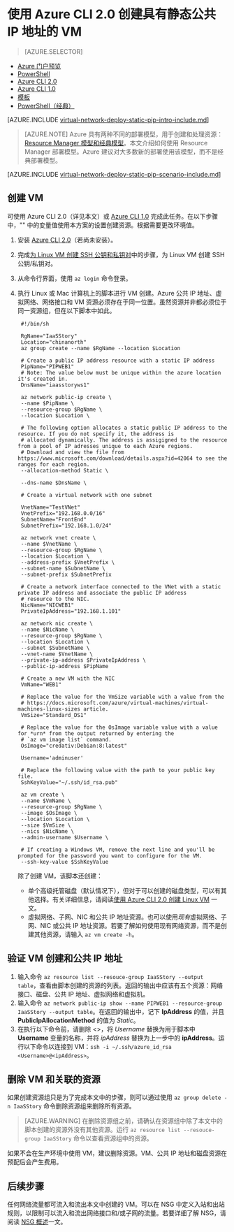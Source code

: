 <properties
    pageTitle="创建具有静态公共 IP 地址的 VM — Azure CLI 2.0 | Azure"
    description="了解如何使用 Azure 命令行接口 (CLI) 2.0 创建具有静态公共 IP 地址的 VM。"
    services="virtual-network"
    documentationcenter="na"
    author="jimdial"
    manager="timlt"
    editor=""
    tags="azure-resource-manager" />
<tags
    ms.assetid="55bc21b0-2a45-4943-a5e7-8d785d0d015c"
    ms.service="virtual-network"
    ms.devlang="na"
    ms.topic="article"
    ms.tgt_pltfrm="na"
    ms.workload="infrastructure-services"
    ms.date="03/15/2016"
    wacn.date="03/31/2017"
    ms.author="jdial"
    ms.custom="H1Hack27Feb2017" />  


# 使用 Azure CLI 2.0 创建具有静态公共 IP 地址的 VM
> [AZURE.SELECTOR]
- [Azure 门户预览](/documentation/articles/virtual-network-deploy-static-pip-arm-portal/)
- [PowerShell](/documentation/articles/virtual-network-deploy-static-pip-arm-ps/)
- [Azure CLI 2.0](/documentation/articles/virtual-network-deploy-static-pip-arm-cli/)
- [Azure CLI 1.0](/documentation/articles/virtual-network-deploy-static-pip-cli-nodejs/)
- [模板](/documentation/articles/virtual-network-deploy-static-pip-arm-template/)
- [PowerShell（经典）](/documentation/articles/virtual-networks-reserved-public-ip/)

[AZURE.INCLUDE [virtual-network-deploy-static-pip-intro-include.md](../../includes/virtual-network-deploy-static-pip-intro-include.md)]

> [AZURE.NOTE]
Azure 具有两种不同的部署模型，用于创建和处理资源：[Resource Manager 模型和经典模型](/documentation/articles/resource-manager-deployment-model/)。本文介绍如何使用 Resource Manager 部署模型。Azure 建议对大多数新的部署使用该模型，而不是经典部署模型。

[AZURE.INCLUDE [virtual-network-deploy-static-pip-scenario-include.md](../../includes/virtual-network-deploy-static-pip-scenario-include.md)]

## <a name = "create"></a>创建 VM

可使用 Azure CLI 2.0（详见本文）或 [Azure CLI 1.0](/documentation/articles/virtual-network-deploy-static-pip-cli-nodejs/) 完成此任务。在以下步骤中，"" 中的变量值使用本方案的设置创建资源。根据需要更改环境值。

1. 安装 [Azure CLI 2.0](https://docs.microsoft.com/cli/azure/install-az-cli2)（若尚未安装）。
2. 完成[为 Linux VM 创建 SSH 公钥和私钥对](/documentation/articles/virtual-machines-linux-mac-create-ssh-keys/)中的步骤，为 Linux VM 创建 SSH 公钥/私钥对。
3. 从命令行界面，使用 `az login` 命令登录。
4. 执行 Linux 或 Mac 计算机上的脚本进行 VM 创建。Azure 公共 IP 地址、虚拟网络、网络接口和 VM 资源必须存在于同一位置。虽然资源并非都必须位于同一资源组，但在以下脚本中如此。

        #!/bin/sh

        RgName="IaaSStory"
        Location="chinanorth"
        az group create --name $RgName --location $Location

        # Create a public IP address resource with a static IP address
        PipName="PIPWEB1"
        # Note: The value below must be unique within the azure location it's created in.
        DnsName="iaasstoryws1"

        az network public-ip create \
        --name $PipName \
        --resource-group $RgName \
        --location $Location \

        # The following option allocates a static public IP address to the resource. If you do not specify it, the address is
        # allocated dynamically. The address is assigigned to the resource from a pool of IP adresses unique to each Azure regions.
        # Download and view the file from https://www.microsoft.com/download/details.aspx?id=42064 to see the ranges for each region.
        --allocation-method Static \

        --dns-name $DnsName \

        # Create a virtual network with one subnet

        VnetName="TestVNet"
        VnetPrefix="192.168.0.0/16"
        SubnetName="FrontEnd"
        SubnetPrefix="192.168.1.0/24"

        az network vnet create \
        --name $VnetName \
        --resource-group $RgName \
        --location $Location \
        --address-prefix $VnetPrefix \
        --subnet-name $SubnetName \
        --subnet-prefix $SubnetPrefix

        # Create a network interface connected to the VNet with a static private IP address and associate the public IP address
        # resource to the NIC.
        NicName="NICWEB1"
        PrivateIpAddress="192.168.1.101"

        az network nic create \
        --name $NicName \
        --resource-group $RgName \
        --location $Location \
        --subnet $SubnetName \
        --vnet-name $VnetName \
        --private-ip-address $PrivateIpAddress \
        --public-ip-address $PipName

        # Create a new VM with the NIC
        VmName="WEB1"
    
        # Replace the value for the VmSize variable with a value from the
        # https://docs.microsoft.com/azure/virtual-machines/virtual-machines-linux-sizes article.
        VmSize="Standard_DS1"

        # Replace the value for the OsImage variable value with a value for *urn* from the output returned by entering the
        # `az vm image list` command. 
        OsImage="credativ:Debian:8:latest"
    
        Username='adminuser'
    
        # Replace the following value with the path to your public key file.
        SshKeyValue="~/.ssh/id_rsa.pub"

        az vm create \
        --name $VmName \
        --resource-group $RgName \
        --image $OsImage \
        --location $Location \
        --size $VmSize \
        --nics $NicName \
        --admin-username $Username \

        # If creating a Windows VM, remove the next line and you'll be prompted for the password you want to configure for the VM.
        --ssh-key-value $SshKeyValue

    除了创建 VM，该脚本还创建：
    - 单个高级托管磁盘（默认情况下），但对于可以创建的磁盘类型，可以有其他选择。有关详细信息，请阅读[使用 Azure CLI 2.0 创建 Linux VM](/documentation/articles/virtual-machines-linux-quick-create-cli/) 一文。
    - 虚拟网络、子网、NIC 和公共 IP 地址资源。也可以使用*现有*虚拟网络、子网、NIC 或公共 IP 地址资源。若要了解如何使用现有网络资源，而不是创建其他资源，请输入 `az vm create -h`。

## <a name = "validate"></a>验证 VM 创建和公共 IP 地址

1. 输入命令 `az resource list --resouce-group IaaSStory --output table`，查看由脚本创建的资源的列表。返回的输出中应该有五个资源：网络接口、磁盘、公共 IP 地址、虚拟网络和虚拟机。
2. 输入命令 `az network public-ip show --name PIPWEB1 --resource-group IaaSStory --output table`。在返回的输出中，记下 **IpAddress** 的值，并且 **PublicIpAllocationMethod** 的值为 *Static*。
3. 在执行以下命令前，请删除 <>，将 *Username* 替换为用于脚本中 **Username** 变量的名称，并将 *ipAddress* 替换为上一步中的 **ipAddress**。运行以下命令以连接到 VM：`ssh -i ~/.ssh/azure_id_rsa <Username>@<ipAddress>`。

## <a name= "clean-up"></a>删除 VM 和关联的资源

如果创建资源组只是为了完成本文中的步骤，则可以通过使用 `az group delete -n IaaSStory` 命令删除资源组来删除所有资源。

>[AZURE.WARNING]
在删除资源组之前，请确认在资源组中除了本文中的脚本创建的资源外没有其他资源。运行 `az resource list --resouce-group IaaSStory` 命令以查看资源组中的资源。

如果不会在生产环境中使用 VM，建议删除资源。VM、公共 IP 地址和磁盘资源在预配后会产生费用。

## 后续步骤

任何网络流量都可流入和流出本文中创建的 VM。可以在 NSG 中定义入站和出站规则，以限制可以流入和流出网络接口和/或子网的流量。若要详细了解 NSG，请阅读 [NSG 概述](/documentation/articles/virtual-networks-nsg/)一文。

<!---HONumber=Mooncake_0327_2017-->
<!--Update_Description: change from CLI 1.0 to CLI 2.0-->